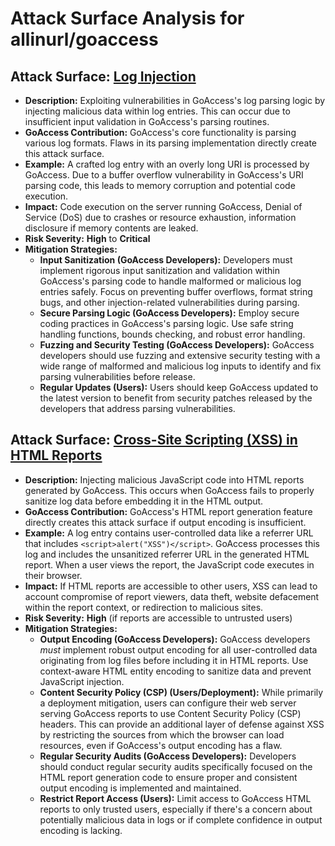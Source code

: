 # Attack Surface Analysis for allinurl/goaccess

## Attack Surface: [Log Injection](./attack_surfaces/log_injection.md)

*   **Description:** Exploiting vulnerabilities in GoAccess's log parsing logic by injecting malicious data within log entries. This can occur due to insufficient input validation in GoAccess's parsing routines.
*   **GoAccess Contribution:** GoAccess's core functionality is parsing various log formats. Flaws in its parsing implementation directly create this attack surface.
*   **Example:** A crafted log entry with an overly long URI is processed by GoAccess. Due to a buffer overflow vulnerability in GoAccess's URI parsing code, this leads to memory corruption and potential code execution.
*   **Impact:** Code execution on the server running GoAccess, Denial of Service (DoS) due to crashes or resource exhaustion, information disclosure if memory contents are leaked.
*   **Risk Severity:** **High** to **Critical**
*   **Mitigation Strategies:**
    *   **Input Sanitization (GoAccess Developers):** Developers must implement rigorous input sanitization and validation within GoAccess's parsing code to handle malformed or malicious log entries safely. Focus on preventing buffer overflows, format string bugs, and other injection-related vulnerabilities during parsing.
    *   **Secure Parsing Logic (GoAccess Developers):** Employ secure coding practices in GoAccess's parsing logic. Use safe string handling functions, bounds checking, and robust error handling.
    *   **Fuzzing and Security Testing (GoAccess Developers):**  GoAccess developers should use fuzzing and extensive security testing with a wide range of malformed and malicious log inputs to identify and fix parsing vulnerabilities before release.
    *   **Regular Updates (Users):** Users should keep GoAccess updated to the latest version to benefit from security patches released by the developers that address parsing vulnerabilities.

## Attack Surface: [Cross-Site Scripting (XSS) in HTML Reports](./attack_surfaces/cross-site_scripting__xss__in_html_reports.md)

*   **Description:** Injecting malicious JavaScript code into HTML reports generated by GoAccess. This occurs when GoAccess fails to properly sanitize log data before embedding it in the HTML output.
*   **GoAccess Contribution:** GoAccess's HTML report generation feature directly creates this attack surface if output encoding is insufficient.
*   **Example:** A log entry contains user-controlled data like a referrer URL that includes `<script>alert("XSS")</script>`. GoAccess processes this log and includes the unsanitized referrer URL in the generated HTML report. When a user views the report, the JavaScript code executes in their browser.
*   **Impact:**  If HTML reports are accessible to other users, XSS can lead to account compromise of report viewers, data theft, website defacement within the report context, or redirection to malicious sites.
*   **Risk Severity:** **High** (if reports are accessible to untrusted users)
*   **Mitigation Strategies:**
    *   **Output Encoding (GoAccess Developers):** GoAccess developers *must* implement robust output encoding for all user-controlled data originating from log files before including it in HTML reports. Use context-aware HTML entity encoding to sanitize data and prevent JavaScript injection.
    *   **Content Security Policy (CSP) (Users/Deployment):** While primarily a deployment mitigation, users can configure their web server serving GoAccess reports to use Content Security Policy (CSP) headers. This can provide an additional layer of defense against XSS by restricting the sources from which the browser can load resources, even if GoAccess's output encoding has a flaw.
    *   **Regular Security Audits (GoAccess Developers):** Developers should conduct regular security audits specifically focused on the HTML report generation code to ensure proper and consistent output encoding is implemented and maintained.
    *   **Restrict Report Access (Users):** Limit access to GoAccess HTML reports to only trusted users, especially if there's a concern about potentially malicious data in logs or if complete confidence in output encoding is lacking.

